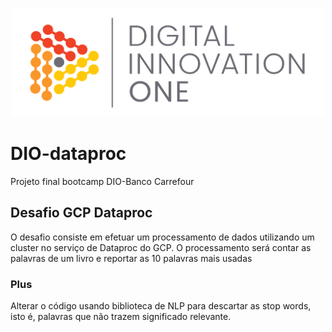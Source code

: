 <p align="center"><img src="./DIO.png" width="500"></p>

# DIO-dataproc

Projeto final bootcamp DIO-Banco Carrefour

## Desafio GCP Dataproc

O desafio consiste em efetuar um processamento de dados utilizando um cluster no serviço de Dataproc do GCP. O processamento será contar as palavras de um livro e reportar as 10 palavras mais usadas



### Plus

Alterar o código usando biblioteca de NLP para descartar as stop words, isto é, palavras que não trazem significado relevante. 



